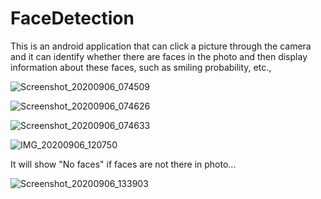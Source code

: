# FaceDetection

This is an android application that can click a picture through the camera and it can identify whether there are faces in the photo and then display information about these faces, such as smiling probability, etc.,

![Screenshot_20200906_074509](https://user-images.githubusercontent.com/45752419/92316719-9dc2f300-f015-11ea-8554-b0a46921f953.png)

![Screenshot_20200906_074626](https://user-images.githubusercontent.com/45752419/92316723-af0bff80-f015-11ea-8a30-b33fe0455207.png)


![Screenshot_20200906_074633](https://user-images.githubusercontent.com/45752419/92316726-baf7c180-f015-11ea-8c82-4ca1fe944f31.png)



![IMG_20200906_120750](https://user-images.githubusercontent.com/45752419/92319816-e55b7600-f039-11ea-8831-e25b743ea61e.JPG)


It will show "No faces" if faces are not there in photo...


![Screenshot_20200906_133903](https://user-images.githubusercontent.com/45752419/92321306-7cc6c600-f046-11ea-8f18-7eeb4a26d357.png)
